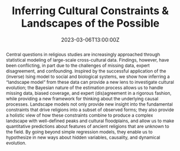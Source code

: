 ---
title: Inferring Cultural Constraints & Landscapes of the Possible

event: Santa Fe Institute
event_url: https://www.santafe.edu/events/inferring-cultural-constraints-landscapes-possible

location: Santa Fe Institute
address:
  street: 1399 Hyde Park Rd
  city: Santa Fe
  region: NM
  postcode: '87501'
  country: United States

summary: Talk at the Santa Fe Institute on the use of landscape models to approach the mapping of cultural constraints and cultural evolution. 
abstract: 'Central questions in religious studies are increasingly approached through statistical modeling of large-scale cross-cultural data. Findings, however, have been conflicting, in part due to the challenges of missing data, expert disagreement, and confounding. Inspired by the successful application of the (inverse) Ising model to social and biological systems, we show how inferring a “landscape model” from these data can provide a new lens to investigate cultural evolution; the Bayesian nature of the estimation process allows us to handle missing data, biased coverage, and expert (dis)agreement in a rigorous fashion, while providing a new framework for thinking about the underlying causal processes. Landscape models not only provide new insight into the fundamental constraints that drive religions into a subset of observed forms; they also provide a holistic view of how these constraints combine to produce a complex landscape with well-defined peaks and cultural floodplains, and allow us to make quantitative predictions about features of ancient religions that are unknown to the field. By going beyond simple regression models, they enable us to hypothesize in new ways about hidden variables, causality, and dynamical evolution.'

# Talk start and end times.
#   End time can optionally be hidden by prefixing the line with `#`.
date: '2023-03-06T13:00:00Z'
#date_end: '2030-06-01T15:00:00Z'
all_day: false

# Schedule page publish date (NOT talk date).
publishDate: '2023-03-22T00:00:00Z'

authors: []
tags: [SFI, Landscape Models, Cultural Evolution, Ising Model]

# Is this a featured talk? (true/false)
featured: false

image:
  caption: 'Image credit: [**Unsplash**](https://unsplash.com/photos/bzdhc5b3Bxs)'
  focal_point: Right

links:
  - icon: twitter
    icon_pack: fab
    name: Follow
    url: https://twitter.com/victor-m-p
url_code: '' # perhaps link to the github
url_pdf: '' # perhaps link to the paper
url_slides: '' # insert slides 
url_video: 'https://www.youtube.com/live/Zbh8GEkG0Uk?feature=share'

# Markdown Slides (optional).
#   Associate this talk with Markdown slides.
#   Simply enter your slide deck's filename without extension.
#   E.g. `slides = "example-slides"` references `content/slides/example-slides.md`.
#   Otherwise, set `slides = ""`.
slides: example

# Projects (optional).
#   Associate this post with one or more of your projects.
#   Simply enter your project's folder or file name without extension.
#   E.g. `projects = ["internal-project"]` references `content/project/deep-learning/index.md`.
#   Otherwise, set `projects = []`.
projects:
  - example
---